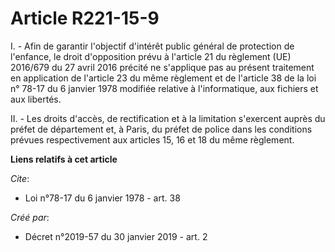 # Article R221-15-9

I. - Afin de garantir l'objectif d'intérêt public général de protection de l'enfance, le droit d'opposition prévu à l'article
21 du règlement (UE) 2016/679 du 27 avril 2016 précité ne s'applique pas au présent traitement en application de l'article 23
du même règlement et de l'article 38 de la loi n° 78-17 du 6 janvier 1978 modifiée relative à l'informatique, aux fichiers et
aux libertés.

II. - Les droits d'accès, de rectification et à la limitation s'exercent auprès du préfet de département et, à Paris, du
préfet de police dans les conditions prévues respectivement aux articles 15, 16 et 18 du même règlement.

**Liens relatifs à cet article**

_Cite_:

  - Loi n°78-17 du 6 janvier 1978 - art. 38

_Créé par_:

  - Décret n°2019-57 du 30 janvier 2019 - art. 2
